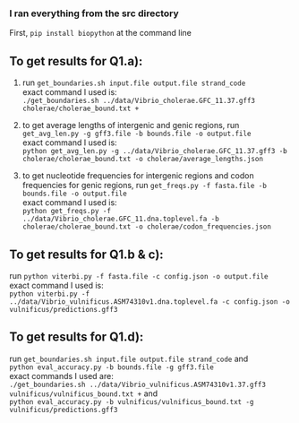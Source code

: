 ### I ran everything from the src directory

First, `pip install biopython` at the command line

## To get results for Q1.a):
1. run `get_boundaries.sh input.file output.file strand_code`\
exact command I used is:\
`./get_boundaries.sh ../data/Vibrio_cholerae.GFC_11.37.gff3 cholerae/cholerae_bound.txt +`

2. to get average lengths of intergenic and genic regions, run `get_avg_len.py -g gff3.file -b bounds.file -o output.file`\
exact command I used is:\
`python get_avg_len.py -g ../data/Vibrio_cholerae.GFC_11.37.gff3 -b cholerae/cholerae_bound.txt -o cholerae/average_lengths.json`

3. to get nucleotide frequencies for intergenic regions and codon frequencies for genic regions, run `get_freqs.py -f fasta.file -b bounds.file -o output.file`\
exact command I used is:\
`python get_freqs.py -f ../data/Vibrio_cholerae.GFC_11.dna.toplevel.fa -b cholerae/cholerae_bound.txt -o cholerae/codon_frequencies.json`

## To get results for Q1.b & c):
run `python viterbi.py -f fasta.file -c config.json -o output.file`\
exact command I used is:\
`python viterbi.py -f ../data/Vibrio_vulnificus.ASM74310v1.dna.toplevel.fa -c config.json -o vulnificus/predictions.gff3`

## To get results for Q1.d):
run `get_boundaries.sh input.file output.file strand_code` and\
`python eval_accuracy.py -b bounds.file -g gff3.file`\
exact commands I used are:\
`./get_boundaries.sh ../data/Vibrio_vulnificus.ASM74310v1.37.gff3 vulnificus/vulnificus_bound.txt +` and\
`python eval_accuracy.py -b vulnificus/vulnificus_bound.txt -g vulnificus/predictions.gff3`